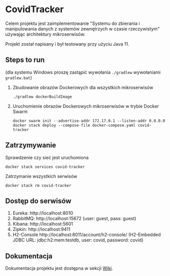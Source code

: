 # CovidTracker
Celem projektu jest zaimplementowanie "Systemu do zbierania i manipulowania danych z systemów zewnętrzych w czasie rzeczywistym"
używając architektury mikroserwisów.

Projekt został napisany i był testowany przy użyciu Java 11.

## Steps to run
(dla systemu Windows proszę zastąpić wywołania `./gradlew` wywołaniami `gradlew.bat`)

1. Zbudowanie obrazów Dockerowych dla wszystkich mikroserwisów
    ```shell script
    ./gradlew dockerBuildImage
    ```
1. Uruchomienie obrazów Dockerowych mikroserwisów w trybie Docker Swarm
    ```shell script
    docker swarm init --advertise-addr 172.17.0.1 --listen-addr 0.0.0.0
    docker stack deploy --compose-file docker-compose.yaml covid-tracker
    ```
   
## Zatrzymywanie
Sprawdzenie czy sieć jest uruchomiona
```shell script
docker stack services covid-tracker
```
Zatrzymanie wszystkich serwisów
```shell script
docker stack rm covid-tracker
```

## Dostęp do serwisów
1. Eureka: http://localhost:8010
1. RabbitMQ: http://localhost:15672 (user: guest, pass: guest)
1. Kibana: http://localhost:5601
1. Zipkin: http://localhost:9411
1. H2-Console http://localhost:8011/account/h2-console/ (H2-Embedded JDBC URL: jdbc:h2:mem:testdb, user: covid, password: covid)

## Dokumentacja
Dokumentacja projektu jest dostępna w sekcji [Wiki](https://github.com/bartoszkordek/CovidTracker/wiki).
